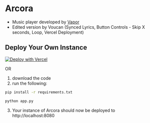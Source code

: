 # Arcora
- Music player developed by [Vapor](https://vapor.my)
- Edited version by Voucan (Synced Lyrics, Button Controls - Skip X seconds, Loop, Vercel Deployment)

## Deploy Your Own Instance

[![Deploy with Vercel](https://vercel.com/button)](https://vercel.com/new/clone?repository-url=https://github.com/voucan-us4/music-player)

OR

1. download the code
2. run the following:

```bash
pip install -r requirements.txt
```

```bash
python app.py
```

3. Your instance of Arcora should now be deployed to http://localhost:8080 
